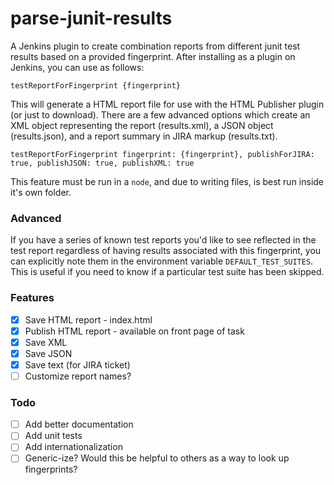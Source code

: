 # parse-junit-results
A Jenkins plugin to create combination reports from different junit test results based on a provided fingerprint.  After installing as a plugin on Jenkins, you can use as follows:

`testReportForFingerprint {fingerprint}`

This will generate a HTML report file for use with the HTML Publisher plugin (or just to download).  There are a few advanced options which create an XML object representing the report (results.xml), a JSON object (results.json), and a report summary in JIRA markup (results.txt).

`testReportForFingerprint fingerprint: {fingerprint}, publishForJIRA: true, publishJSON: true, publishXML: true`

This feature must be run in a `node`, and due to writing files, is best run inside it's own folder.

### Advanced 
If you have a series of known test reports you'd like to see reflected in the test report regardless of having results associated with this fingerprint, you can explicitly note them in the environment variable `DEFAULT_TEST_SUITES`.  This is useful if you need to know if a particular test suite has been skipped. 


### Features
- [x] Save HTML report - index.html
- [x] Publish HTML report - available on front page of task
- [x] Save XML
- [x] Save JSON
- [x] Save text (for JIRA ticket)
- [ ] Customize report names?

### Todo
- [ ] Add better documentation
- [ ] Add unit tests
- [ ] Add internationalization
- [ ] Generic-ize? Would this be helpful to others as a way to look up fingerprints?